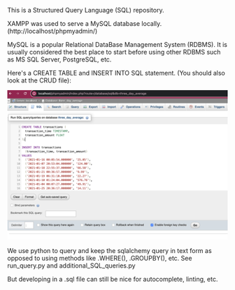 This is a Structured Query Language (SQL) repository.

XAMPP was used to serve a MySQL database locally. (http://localhost/phpmyadmin/)

MySQL is a popular Relational DataBase Management System (RDBMS). It is usually considered the best place to start before using other RDBMS such as MS SQL Server, PostgreSQL, etc.

Here's a CREATE TABLE and INSERT INTO SQL statement. (You should also look at the CRUD file):

![XAMPP create table](/img/create_table_XAMPP.png)

We use python to query and keep the sqlalchemy query in text form as opposed to using methods like .WHERE(), .GROUPBY(), etc. See run_query.py and additional_SQL_queries.py

But developing in a .sql file can still be nice for autocomplete, linting, etc. 

